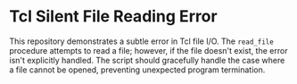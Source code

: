 # Tcl Silent File Reading Error

This repository demonstrates a subtle error in Tcl file I/O.  The `read_file` procedure attempts to read a file; however, if the file doesn't exist, the error isn't explicitly handled. The script should gracefully handle the case where a file cannot be opened, preventing unexpected program termination.